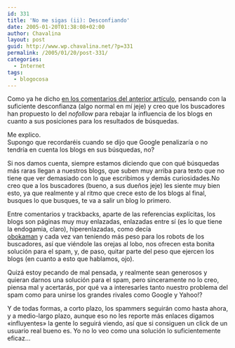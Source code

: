 ```yaml
---
id: 331
title: 'No me sigas (ii): Desconfiando'
date: 2005-01-20T01:38:08+02:00
author: Chavalina
layout: post
guid: http://www.wp.chavalina.net/?p=331
permalink: /2005/01/20/post-331/
categories:
  - Internet
tags:
  - blogocosa
---
```

Como ya he dicho <a href="http://www.chavalina.net/comentar.php?idpost=330#3060" target="_blank">en los comentarios del anterior artículo</a>, pensando con la suficiente desconfianza (algo normal en mí jeje) y creo que los buscadores han propuesto lo del _nofollow_ para rebajar la influencia de los blogs en cuanto a sus posiciones para los resultados de búsquedas.

Me explico.  
Supongo que recordaréis cuando se dijo que Google penalizaría o no tendría en cuenta los blogs en sus búsquedas, no?

Si nos damos cuenta, siempre estamos diciendo que con qué búsquedas más raras llegan a nuestros blogs, que suben muy arriba para texto que no tiene que ver demasiado con lo que escribimos y demás curiosidades.No creo que a los buscadores (bueno, a sus due&ntilde;os jeje) les siente muy bien esto, ya que realmente y al ritmo que crece esto de los blogs al final, busques lo que busques, te va a salir un blog lo primero.

Entre comentarios y trackbacks, aparte de las referencias explícitas, los blogs son páginas muy muy enlazadas, enlazadas entre sí (es lo que tiene la endogamia, claro), hiperenlazadas, como decía  
<a href="http://www.chavalina.net/comentar.php?idpost=330#3059" target="_blank">obokaman</a> y cada vez van teniendo más peso para los robots de los buscadores, así que viéndole las orejas al lobo, nos ofrecen esta bonita solución para el spam, y, de paso, quitar parte del peso que ejercen los blogs (en cuanto a esto que hablamos, ojo).

Quizá estoy pecando de mal pensada, y realmente sean generosos y quieran darnos una solución para el spam, pero sinceramente no lo creo, piensa mal y acertarás, por qué va a interesarles tanto nuestro problema del spam como para unirse los grandes rivales como Google y Yahoo!?

Y de todas formas, a corto plazo, los spammers seguirán como hasta ahora, y a medio-largo plazo, aunque eso no les reporte más enlaces digamos «influyentes» la gente lo seguirá viendo, así que si consiguen un click de un usuario real bueno es. Yo no lo veo como una solución lo suficientemente eficaz…